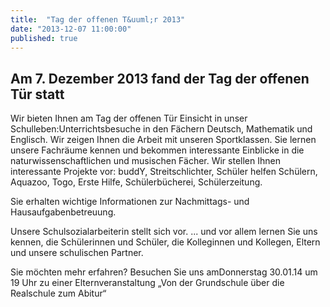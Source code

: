 ```yaml
---
title:  "Tag der offenen T&uuml;r 2013"
date: "2013-12-07 11:00:00"
published: true
---
```


## Am 7. Dezember 2013 fand der Tag der offenen T&uuml;r statt

Wir bieten Ihnen am Tag der offenen T&uuml;r Einsicht in unser Schulleben:Unterrichtsbesuche in den F&auml;chern Deutsch, Mathematik und Englisch. 
Wir zeigen Ihnen die Arbeit mit unseren Sportklassen. 
Sie lernen unsere Fachr&auml;ume kennen und bekommen interessante Einblicke in die naturwissenschaftlichen und musischen F&auml;cher. 
Wir stellen Ihnen interessante Projekte vor: buddY, Streitschlichter, Sch&uuml;ler helfen Sch&uuml;lern, Aquazoo, Togo, Erste Hilfe, Sch&uuml;lerb&uuml;cherei, Sch&uuml;lerzeitung. 

Sie erhalten wichtige Informationen zur Nachmittags- und Hausaufgabenbetreuung.

Unsere Schulsozialarbeiterin stellt sich vor.
... und vor allem lernen Sie uns kennen, die Sch&uuml;lerinnen und Sch&uuml;ler, die Kolleginnen und Kollegen, Eltern und unsere schulischen Partner.

Sie m&ouml;chten mehr erfahren? Besuchen Sie uns amDonnerstag 30.01.14 um 19 Uhr zu einer Elternveranstaltung „Von der Grundschule &uuml;ber die Realschule zum Abitur“ 
